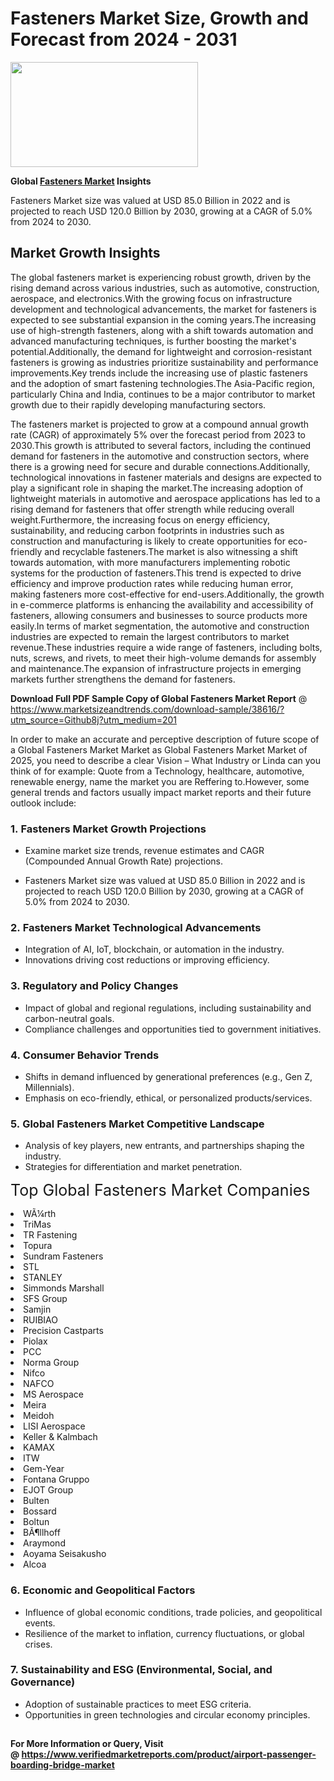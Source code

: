 <H1>Fasteners Market Size, Growth and Forecast from 2024 - 2031</H1><img class="aligncenter size-medium wp-image-584254" src="https://thirdeyenews.in/wp-content/uploads/2024/09/Global-Market-Research-300x168.jpeg" alt="" width="300" height="168" /><p><strong>Global&nbsp;<a href="https://www.marketsizeandtrends.com/download-sample/38616/?utm_source=Github8j?utm_medium=201">Fasteners Market</a> Insights</strong></p><p>Fasteners Market size was valued at USD 85.0 Billion in 2022 and is projected to reach USD 120.0 Billion by 2030, growing at a CAGR of 5.0% from 2024 to 2030.</p><p><h2>Market Growth Insights</h2> <p>The global fasteners market is experiencing robust growth, driven by the rising demand across various industries, such as automotive, construction, aerospace, and electronics.With the growing focus on infrastructure development and technological advancements, the market for fasteners is expected to see substantial expansion in the coming years.The increasing use of high-strength fasteners, along with a shift towards automation and advanced manufacturing techniques, is further boosting the market's potential.Additionally, the demand for lightweight and corrosion-resistant fasteners is growing as industries prioritize sustainability and performance improvements.Key trends include the increasing use of plastic fasteners and the adoption of smart fastening technologies.The Asia-Pacific region, particularly China and India, continues to be a major contributor to market growth due to their rapidly developing manufacturing sectors.</p> <p>The fasteners market is projected to grow at a compound annual growth rate (CAGR) of approximately 5% over the forecast period from 2023 to 2030.This growth is attributed to several factors, including the continued demand for fasteners in the automotive and construction sectors, where there is a growing need for secure and durable connections.Additionally, technological innovations in fastener materials and designs are expected to play a significant role in shaping the market.The increasing adoption of lightweight materials in automotive and aerospace applications has led to a rising demand for fasteners that offer strength while reducing overall weight.Furthermore, the increasing focus on energy efficiency, sustainability, and reducing carbon footprints in industries such as construction and manufacturing is likely to create opportunities for eco-friendly and recyclable fasteners.The market is also witnessing a shift towards automation, with more manufacturers implementing robotic systems for the production of fasteners.This trend is expected to drive efficiency and improve production rates while reducing human error, making fasteners more cost-effective for end-users.Additionally, the growth in e-commerce platforms is enhancing the availability and accessibility of fasteners, allowing consumers and businesses to source products more easily.In terms of market segmentation, the automotive and construction industries are expected to remain the largest contributors to market revenue.These industries require a wide range of fasteners, including bolts, nuts, screws, and rivets, to meet their high-volume demands for assembly and maintenance.The expansion of infrastructure projects in emerging markets further strengthens the demand for fasteners.<p><span class=""><strong>Download Full PDF Sample Copy of Global Fasteners Market Report</strong> @ <a href="https://www.marketsizeandtrends.com/download-sample/38616/?utm_source=Github8j?utm_medium=201" target="_blank">https://www.marketsizeandtrends.com/download-sample/38616/?utm_source=Github8j?utm_medium=201</a></span></p><p>In order to make an accurate and perceptive description of future scope of a Global&nbsp;Fasteners Market Market as Global&nbsp;Fasteners Market Market of 2025, you need to describe a clear Vision &ndash; What Industry or Linda can you think of for example: Quote from a Technology, healthcare, automotive, renewable energy, name the market you are Reffering to.However, some general trends and factors usually impact market reports and their future outlook include:</p><h3>1.&nbsp;<strong>Fasteners Market Growth Projections</strong></h3><ul><li>Examine market size trends, revenue estimates and CAGR (Compounded Annual Growth Rate) projections.</li><li><p>Fasteners Market size was valued at USD 85.0 Billion in 2022 and is projected to reach USD 120.0 Billion by 2030, growing at a CAGR of 5.0% from 2024 to 2030.</p></li></ul><h3>2.&nbsp;<strong>Fasteners Market Technological Advancements</strong></h3><ul><li>Integration of AI, IoT, blockchain, or automation in the industry.</li><li>Innovations driving cost reductions or improving efficiency.</li></ul><h3>3.&nbsp;<strong>Regulatory and Policy Changes</strong></h3><ul><li>Impact of global and regional regulations, including sustainability and carbon-neutral goals.</li><li>Compliance challenges and opportunities tied to government initiatives.</li></ul><h3>4.&nbsp;<strong>Consumer Behavior Trends</strong></h3><ul><li>Shifts in demand influenced by generational preferences (e.g., Gen Z, Millennials).</li><li>Emphasis on eco-friendly, ethical, or personalized products/services.</li></ul><h3>5.&nbsp;<strong>Global Fasteners Market Competitive Landscape</strong></h3><ul><li>Analysis of key players, new entrants, and partnerships shaping the industry.</li><li>Strategies for differentiation and market penetration.</li></ul><p data-pm-slice="1 1 []"><span style="color: inherit; font-family: inherit; font-size: 25px;">Top Global Fasteners Market Companies</span></p><div class="" data-test-id=""><p><li>WÃ¼rth</li><li> TriMas</li><li> TR Fastening</li><li> Topura</li><li> Sundram Fasteners</li><li> STL</li><li> STANLEY</li><li> Simmonds Marshall</li><li> SFS Group</li><li> Samjin</li><li> RUIBIAO</li><li> Precision Castparts</li><li> Piolax</li><li> PCC</li><li> Norma Group</li><li> Nifco</li><li> NAFCO</li><li> MS Aerospace</li><li> Meira</li><li> Meidoh</li><li> LISI Aerospace</li><li> Keller & Kalmbach</li><li> KAMAX</li><li> ITW</li><li> Gem-Year</li><li> Fontana Gruppo</li><li> EJOT Group</li><li> Bulten</li><li> Bossard</li><li> Boltun</li><li>BÃ¶llhoff</li><li> Araymond</li><li> Aoyama Seisakusho</li><li> Alcoa</li></p></div><h3>6.&nbsp;<strong>Economic and Geopolitical Factors</strong></h3><ul><li>Influence of global economic conditions, trade policies, and geopolitical events.</li><li>Resilience of the market to inflation, currency fluctuations, or global crises.</li></ul><h3>7.&nbsp;<strong>Sustainability and ESG (Environmental, Social, and Governance)</strong></h3><ul><li>Adoption of sustainable practices to meet ESG criteria.</li><li>Opportunities in green technologies and circular economy principles.</li></ul><h2><strong style="font-size: 14px;">For More Information or Query, Visit @&nbsp;</strong><a style="background-color: #ffffff; font-size: 14px;" href="https://www.marketsizeandtrends.com/report/fasteners-market/" target="_blank">https://www.verifiedmarketreports.com/product/airport-passenger-boarding-bridge-market</a></h2>
